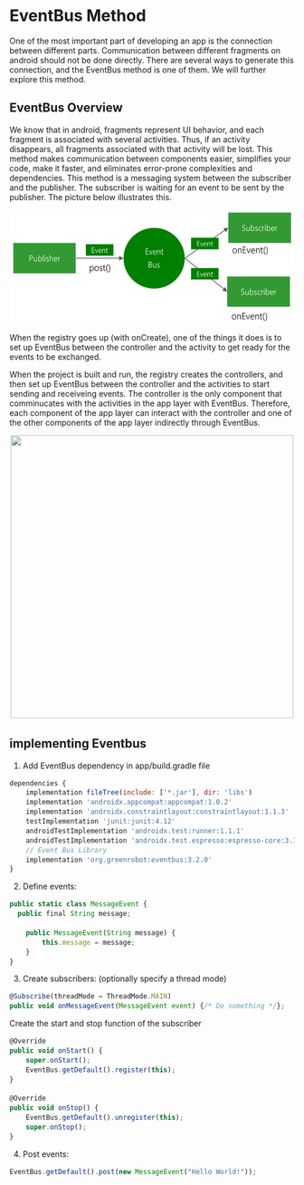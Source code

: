 # EventBus Method

One of the most important part of developing an app is the connection between different parts. Communication between different fragments on android should not be done directly. There are several ways to generate this connection, and the EventBus method is one of them. We will further explore this method.

## EventBus Overview

We know that in android, fragments represent UI behavior, and each fragment is associated with several activities. Thus, if an activity disappears, all fragments associated with that activity will be lost. This method makes communication between components easier, simplifies your code, make it faster, and eliminates error-prone complexities and dependencies.
This method is a messaging system between the subscriber and the publisher. The subscriber is waiting for an event to be sent by the publisher. The picture below illustrates this.


<p align="center">
<img src="https://raw.githubusercontent.com/greenrobot/EventBus/master/EventBus-Publish-Subscribe.png" width="500" height="200">
</p>


When the registry goes up (with onCreate), one of the things it does is to set up EventBus between the controller and the activity to get ready for the events to be exchanged. 

When the project is built and run, the registry creates the controllers, and then set up EventBus between the controller and the activities to start sending and receiveing events. 
The controller is the only component that comminucates with the activities in the app layer with EventBus. Therefore, each component of the app layer can interact with the controller and one of the other components of the app layer indirectly through EventBus.
<p align="center">
<img src="https://miro.medium.com/max/694/1*e8yug1SyMSMz_-V5az0YsQ.png" width="500" height="500">
</p>

## implementing Eventbus
1. Add EventBus dependency in app/build.gradle file


``` javascript
dependencies {
    implementation fileTree(include: ['*.jar'], dir: 'libs')
    implementation 'androidx.appcompat:appcompat:1.0.2'
    implementation 'androidx.constraintlayout:constraintlayout:1.1.3'
    testImplementation 'junit:junit:4.12'
    androidTestImplementation 'androidx.test:runner:1.1.1'
    androidTestImplementation 'androidx.test.espresso:espresso-core:3.1.1'
    // Event Bus Library
    implementation 'org.greenrobot:eventbus:3.2.0'
}
```
2. Define events:
```javascript
public static class MessageEvent { 
  public final String message;
 
    public MessageEvent(String message) {
        this.message = message;
    }
}
```

3. Create subscribers: (optionally specify a thread mode)
```javascript
@Subscribe(threadMode = ThreadMode.MAIN)  
public void onMessageEvent(MessageEvent event) {/* Do something */};
```
Create the start and stop function of the subscriber
```javascript
@Override
public void onStart() {
    super.onStart();
    EventBus.getDefault().register(this);
}
 
@Override
public void onStop() {
    EventBus.getDefault().unregister(this);
    super.onStop();
}
 ```
 
 4. Post events:
```javascript
EventBus.getDefault().post(new MessageEvent("Hello World!"));
```
